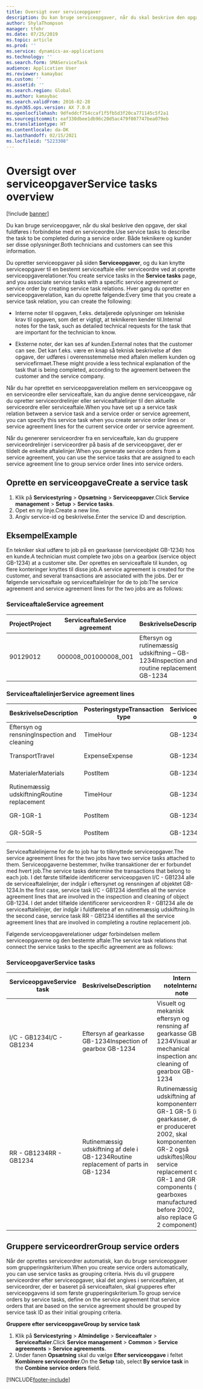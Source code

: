 ```yaml
---
title: Oversigt over serviceopgaver
description: Du kan bruge serviceopgaver, når du skal beskrive den opgave, der skal fuldføres i forbindelse med en serviceordre. Både teknikere og kunder ser disse oplysninger.
author: ShylaThompson
manager: tfehr
ms.date: 07/25/2019
ms.topic: article
ms.prod: ''
ms.service: dynamics-ax-applications
ms.technology: ''
ms.search.form: SMAServiceTask
audience: Application User
ms.reviewer: kamaybac
ms.custom: ''
ms.assetid: ''
ms.search.region: Global
ms.author: kamaybac
ms.search.validFrom: 2016-02-28
ms.dyn365.ops.version: AX 7.0.0
ms.openlocfilehash: 9dfeddcf754ccaf1f5fb5d3f20ca771145c5f2a1
ms.sourcegitcommit: eaf330dbee1db96c20d5ac479f007747bea079eb
ms.translationtype: HT
ms.contentlocale: da-DK
ms.lasthandoff: 02/15/2021
ms.locfileid: "5223308"
---
```

# <a name="service-tasks-overview"></a><span data-ttu-id="18359-104">Oversigt over serviceopgaver</span><span class="sxs-lookup"><span data-stu-id="18359-104">Service tasks overview</span></span>

[!include [banner](../includes/banner.md)]

<span data-ttu-id="18359-105">Du kan bruge serviceopgaver, når du skal beskrive den opgave, der skal fuldføres i forbindelse med en serviceordre.</span><span class="sxs-lookup"><span data-stu-id="18359-105">Use service tasks to describe the task to be completed during a service order.</span></span>
<span data-ttu-id="18359-106">Både teknikere og kunder ser disse oplysninger.</span><span class="sxs-lookup"><span data-stu-id="18359-106">Both technicians and customers can see this information.</span></span>

<span data-ttu-id="18359-107">Du opretter serviceopgaver på siden **Serviceopgaver**, og du kan knytte serviceopgaver til en bestemt serviceaftale eller serviceordre ved at oprette serviceopgaverelationer.</span><span class="sxs-lookup"><span data-stu-id="18359-107">You create service tasks in the **Service tasks** page, and you associate service tasks with a specific service agreement or service order by creating service task relations.</span></span> <span data-ttu-id="18359-108">Hver gang du opretter en serviceopgaverelation, kan du oprette følgende:</span><span class="sxs-lookup"><span data-stu-id="18359-108">Every time that you create a service task relation, you can create the following:</span></span>

-  <span data-ttu-id="18359-109">Interne noter til opgaven, f.eks. detaljerede oplysninger om tekniske krav til opgaven, som det er vigtigt, at teknikeren kender til.</span><span class="sxs-lookup"><span data-stu-id="18359-109">Internal notes for the task, such as detailed technical requests for the task that are important for the technician to know.</span></span>

-  <span data-ttu-id="18359-110">Eksterne noter, der kan ses af kunden.</span><span class="sxs-lookup"><span data-stu-id="18359-110">External notes that the customer can see.</span></span> <span data-ttu-id="18359-111">Det kan f.eks. være en knap så teknisk beskrivelse af den opgave, der udføres i overensstemmelse med aftalen mellem kunden og servicefirmaet.</span><span class="sxs-lookup"><span data-stu-id="18359-111">These might provide a less technical explanation of the task that is being completed, according to the agreement between the customer and the service company.</span></span>

<span data-ttu-id="18359-112">Når du har oprettet en serviceopgaverelation mellem en serviceopgave og en serviceordre eller serviceaftale, kan du angive denne serviceopgave, når du opretter serviceordrelinjer eller serviceaftalelinjer til den aktuelle serviceordre eller serviceaftale.</span><span class="sxs-lookup"><span data-stu-id="18359-112">When you have set up a service task relation between a service task and a service order or service agreement, you can specify this service task when you create service order lines or service agreement lines for the current service order or service agreement.</span></span>

<span data-ttu-id="18359-113">Når du genererer serviceordrer fra en serviceaftale, kan du gruppere serviceordrelinjer i serviceordrer på basis af de serviceopgaver, der er tildelt de enkelte aftalelinjer.</span><span class="sxs-lookup"><span data-stu-id="18359-113">When you generate service orders from a service agreement, you can use the service tasks that are assigned to each service agreement line to group service order lines into service orders.</span></span>

## <a name="create-a-service-task"></a><span data-ttu-id="18359-114">Oprette en serviceopgave</span><span class="sxs-lookup"><span data-stu-id="18359-114">Create a service task</span></span>

1. <span data-ttu-id="18359-115">Klik på **Servicestyring** \> **Opsætning** \> **Serviceopgaver**.</span><span class="sxs-lookup"><span data-stu-id="18359-115">Click **Service management** \> **Setup** \> **Service tasks**.</span></span>
2. <span data-ttu-id="18359-116">Opet en ny linje.</span><span class="sxs-lookup"><span data-stu-id="18359-116">Create a new line.</span></span>
3. <span data-ttu-id="18359-117">Angiv service-id og beskrivelse.</span><span class="sxs-lookup"><span data-stu-id="18359-117">Enter the service ID and description.</span></span>

## <a name="example"></a><span data-ttu-id="18359-118">Eksempel</span><span class="sxs-lookup"><span data-stu-id="18359-118">Example</span></span>

<span data-ttu-id="18359-119">En tekniker skal udføre to job på en gearkasse (serviceobjekt GB-1234) hos en kunde.</span><span class="sxs-lookup"><span data-stu-id="18359-119">A technician must complete two jobs on a gearbox (service object GB-1234) at a customer site.</span></span> <span data-ttu-id="18359-120">Der oprettes en serviceaftale til kunden, og flere konteringer knyttes til disse job.</span><span class="sxs-lookup"><span data-stu-id="18359-120">A service agreement is created for the customer, and several transactions are associated with the jobs.</span></span> <span data-ttu-id="18359-121">Der er følgende serviceaftale og serviceaftalelinjer for de to job:</span><span class="sxs-lookup"><span data-stu-id="18359-121">The service agreement and service agreement lines for the two jobs are as follows:</span></span>

### <a name="service-agreement"></a><span data-ttu-id="18359-122">Serviceaftale</span><span class="sxs-lookup"><span data-stu-id="18359-122">Service agreement</span></span>

| <span data-ttu-id="18359-123">Project</span><span class="sxs-lookup"><span data-stu-id="18359-123">Project</span></span> | <span data-ttu-id="18359-124">Serviceaftale</span><span class="sxs-lookup"><span data-stu-id="18359-124">Service agreement</span></span> | <span data-ttu-id="18359-125">Beskrivelse</span><span class="sxs-lookup"><span data-stu-id="18359-125">Description</span></span>                                  | <span data-ttu-id="18359-126">Multi</span><span class="sxs-lookup"><span data-stu-id="18359-126">Group</span></span>   |
|---------|-------------------|----------------------------------------------|---------|
| <span data-ttu-id="18359-127">9012</span><span class="sxs-lookup"><span data-stu-id="18359-127">9012</span></span>    | <span data-ttu-id="18359-128">000008\_001</span><span class="sxs-lookup"><span data-stu-id="18359-128">000008\_001</span></span>       | <span data-ttu-id="18359-129">Eftersyn og rutinemæssig udskiftning – GB-1234</span><span class="sxs-lookup"><span data-stu-id="18359-129">Inspection and routine replacement – GB-1234</span></span> | <span data-ttu-id="18359-130">Løntillæg</span><span class="sxs-lookup"><span data-stu-id="18359-130">Premium</span></span> |

### <a name="service-agreement-lines"></a><span data-ttu-id="18359-131">Serviceaftalelinjer</span><span class="sxs-lookup"><span data-stu-id="18359-131">Service agreement lines</span></span>

| <span data-ttu-id="18359-132">Beskrivelse</span><span class="sxs-lookup"><span data-stu-id="18359-132">Description</span></span>             | <span data-ttu-id="18359-133">Posteringstype</span><span class="sxs-lookup"><span data-stu-id="18359-133">Transaction type</span></span> | <span data-ttu-id="18359-134">Seriviceobjekt</span><span class="sxs-lookup"><span data-stu-id="18359-134">Service object</span></span> | <span data-ttu-id="18359-135">Serviceopgave</span><span class="sxs-lookup"><span data-stu-id="18359-135">Service task</span></span> |
|-------------------------|------------------|----------------|--------------|
| <span data-ttu-id="18359-136">Eftersyn og rensning</span><span class="sxs-lookup"><span data-stu-id="18359-136">Inspection and cleaning</span></span> | <span data-ttu-id="18359-137">Time</span><span class="sxs-lookup"><span data-stu-id="18359-137">Hour</span></span>             | <span data-ttu-id="18359-138">GB-1234</span><span class="sxs-lookup"><span data-stu-id="18359-138">GB-1234</span></span>        | <span data-ttu-id="18359-139">I/C - GB1234</span><span class="sxs-lookup"><span data-stu-id="18359-139">I/C - GB1234</span></span> |
| <span data-ttu-id="18359-140">Transport</span><span class="sxs-lookup"><span data-stu-id="18359-140">Travel</span></span>                  | <span data-ttu-id="18359-141">Expense</span><span class="sxs-lookup"><span data-stu-id="18359-141">Expense</span></span>          | <span data-ttu-id="18359-142">GB-1234</span><span class="sxs-lookup"><span data-stu-id="18359-142">GB-1234</span></span>        | <span data-ttu-id="18359-143">I/C - GB1234</span><span class="sxs-lookup"><span data-stu-id="18359-143">I/C - GB1234</span></span> |
| <span data-ttu-id="18359-144">Materialer</span><span class="sxs-lookup"><span data-stu-id="18359-144">Materials</span></span>               | <span data-ttu-id="18359-145">Post</span><span class="sxs-lookup"><span data-stu-id="18359-145">Item</span></span>             | <span data-ttu-id="18359-146">GB-1234</span><span class="sxs-lookup"><span data-stu-id="18359-146">GB-1234</span></span>        | <span data-ttu-id="18359-147">I/C - GB1234</span><span class="sxs-lookup"><span data-stu-id="18359-147">I/C - GB1234</span></span> |
| <span data-ttu-id="18359-148">Rutinemæssig udskiftning</span><span class="sxs-lookup"><span data-stu-id="18359-148">Routine replacement</span></span>     | <span data-ttu-id="18359-149">Time</span><span class="sxs-lookup"><span data-stu-id="18359-149">Hour</span></span>             | <span data-ttu-id="18359-150">GB-1234</span><span class="sxs-lookup"><span data-stu-id="18359-150">GB-1234</span></span>        | <span data-ttu-id="18359-151">RR - GB1234</span><span class="sxs-lookup"><span data-stu-id="18359-151">RR - GB1234</span></span>  |
| <span data-ttu-id="18359-152">GR-1</span><span class="sxs-lookup"><span data-stu-id="18359-152">GR-1</span></span>                    | <span data-ttu-id="18359-153">Post</span><span class="sxs-lookup"><span data-stu-id="18359-153">Item</span></span>             | <span data-ttu-id="18359-154">GB-1234</span><span class="sxs-lookup"><span data-stu-id="18359-154">GB-1234</span></span>        | <span data-ttu-id="18359-155">RR - GB1234</span><span class="sxs-lookup"><span data-stu-id="18359-155">RR - GB1234</span></span>  |
| <span data-ttu-id="18359-156">GR-5</span><span class="sxs-lookup"><span data-stu-id="18359-156">GR-5</span></span>                    | <span data-ttu-id="18359-157">Post</span><span class="sxs-lookup"><span data-stu-id="18359-157">Item</span></span>             | <span data-ttu-id="18359-158">GB-1234</span><span class="sxs-lookup"><span data-stu-id="18359-158">GB-1234</span></span>        | <span data-ttu-id="18359-159">RR - GB1234</span><span class="sxs-lookup"><span data-stu-id="18359-159">RR - GB1234</span></span>  |

<span data-ttu-id="18359-160">Serviceaftalelinjerne for de to job har to tilknyttede serviceopgaver.</span><span class="sxs-lookup"><span data-stu-id="18359-160">The service agreement lines for the two jobs have two service tasks attached to them.</span></span> <span data-ttu-id="18359-161">Serviceopgaverne bestemmer, hvilke transaktioner der er forbundet med hvert job.</span><span class="sxs-lookup"><span data-stu-id="18359-161">The service tasks determine the transactions that belong to each job.</span></span> <span data-ttu-id="18359-162">I det første tilfælde identificerer serviceopgaven I/C - GB1234 alle de serviceaftalelinjer, der indgår i eftersynet og rensningen af objektet GB-1234.</span><span class="sxs-lookup"><span data-stu-id="18359-162">In the first case, service task I/C - GB1234 identifies all the service agreement lines that are involved in the inspection and cleaning of object GB-1234.</span></span> <span data-ttu-id="18359-163">I det andet tilfælde identificerer serviceordren R - GB1234 alle de serviceaftalelinjer, der indgår i fuldførelse af en rutinemæssig udskiftning.</span><span class="sxs-lookup"><span data-stu-id="18359-163">In the second case, service task RR - GB1234 identifies all the service agreement lines that are involved in completing a routine replacement job.</span></span>

<span data-ttu-id="18359-164">Følgende serviceopgaverelationer udgør forbindelsen mellem serviceopgaverne og den bestemte aftale:</span><span class="sxs-lookup"><span data-stu-id="18359-164">The service task relations that connect the service tasks to the specific agreement are as follows:</span></span>

### <a name="service-tasks"></a><span data-ttu-id="18359-165">Serviceopgaver</span><span class="sxs-lookup"><span data-stu-id="18359-165">Service tasks</span></span>

| <span data-ttu-id="18359-166">Serviceopgave</span><span class="sxs-lookup"><span data-stu-id="18359-166">Service task</span></span> | <span data-ttu-id="18359-167">Beskrivelse</span><span class="sxs-lookup"><span data-stu-id="18359-167">Description</span></span>                             | <span data-ttu-id="18359-168">Intern note</span><span class="sxs-lookup"><span data-stu-id="18359-168">Internal note</span></span>                                                                                                                 | <span data-ttu-id="18359-169">Ekstern note</span><span class="sxs-lookup"><span data-stu-id="18359-169">External note</span></span>                 |
|--------------|-----------------------------------------|-------------------------------------------------------------------------------------------------------------------------------|-------------------------------|
| <span data-ttu-id="18359-170">I/C - GB1234</span><span class="sxs-lookup"><span data-stu-id="18359-170">I/C - GB1234</span></span> | <span data-ttu-id="18359-171">Eftersyn af gearkasse GB-1234</span><span class="sxs-lookup"><span data-stu-id="18359-171">Inspection of gearbox GB-1234</span></span>           | <span data-ttu-id="18359-172">Visuelt og mekanisk eftersyn og rensning af gearkasse GB-1234</span><span class="sxs-lookup"><span data-stu-id="18359-172">Visual and mechanical inspection and cleaning of gearbox GB-1234</span></span>                                                              | <span data-ttu-id="18359-173">Rutinemæssigt eftersyn af gearkasse</span><span class="sxs-lookup"><span data-stu-id="18359-173">Routine inspection of gearbox</span></span> |
| <span data-ttu-id="18359-174">RR - GB1234</span><span class="sxs-lookup"><span data-stu-id="18359-174">RR - GB1234</span></span>  | <span data-ttu-id="18359-175">Rutinemæssig udskiftning af dele i GB-1234</span><span class="sxs-lookup"><span data-stu-id="18359-175">Routine replacement of parts in GB-1234</span></span> | <span data-ttu-id="18359-176">Rutinemæssig udskiftning af komponenterne GR-1 GR-5 (i gearkasser, der er produceret før 2002, skal komponenten GR-2 også udskiftes)</span><span class="sxs-lookup"><span data-stu-id="18359-176">Routine service replacement of GR-1 and GR-5 components (for gearboxes manufactured before 2002, also replace GR-2 component)</span></span> | <span data-ttu-id="18359-177">Rutinemæssig udskiftning af dele</span><span class="sxs-lookup"><span data-stu-id="18359-177">Routine replacement of parts</span></span>  |

## <a name="group-service-orders"></a><span data-ttu-id="18359-178">Gruppere serviceordrer</span><span class="sxs-lookup"><span data-stu-id="18359-178">Group service orders</span></span>

<span data-ttu-id="18359-179">Når der oprettes serviceordrer automatisk, kan du bruge serviceopgaver som grupperingskriterium.</span><span class="sxs-lookup"><span data-stu-id="18359-179">When you create service orders automatically, you can use service tasks as grouping criteria.</span></span> <span data-ttu-id="18359-180">Hvis du vil gruppere serviceordrer efter serviceopgaver, skal det angives i serviceaftalen, at serviceordrer, der er baseret på serviceaftalen, skal grupperes efter serviceopgavens id som første grupperingskriterium.</span><span class="sxs-lookup"><span data-stu-id="18359-180">To group service orders by service tasks, define on the service agreement that service orders that are based on the service agreement should be grouped by service task ID as their initial grouping criteria.</span></span>

<span data-ttu-id="18359-181">**Gruppere efter serviceopgave**</span><span class="sxs-lookup"><span data-stu-id="18359-181">**Group by service task**</span></span>

1. <span data-ttu-id="18359-182">Klik på **Servicestyring** \> **Almindelige** \> **Serviceaftaler** \> **Serviceaftaler**.</span><span class="sxs-lookup"><span data-stu-id="18359-182">Click **Service management** \> **Common** \> **Service agreements** \> **Service agreements**.</span></span>
2. <span data-ttu-id="18359-183">Under fanen **Opsætning** skal du vælge **Efter serviceopgave** i feltet **Kombinere serviceordrer**.</span><span class="sxs-lookup"><span data-stu-id="18359-183">On the **Setup** tab, select **By service task** in the **Combine service orders** field.</span></span>




[!INCLUDE[footer-include](../../includes/footer-banner.md)]